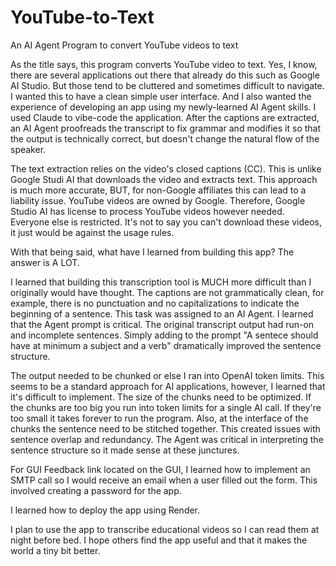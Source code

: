 # YouTube-to-Text
An AI Agent Program to convert YouTube videos to text

As the title says, this program converts YouTube video to text.  Yes, I know, there are several applications out there that already do this such as Google AI Studio. But those tend to be cluttered and sometimes difficult to navigate.  I wanted this to have a clean simple user interface. And I also wanted the experience of developing an app using my newly-learned AI Agent skills.  I used Claude to vibe-code the application.  After the captions are extracted, an AI Agent proofreads the transcript to fix grammar and modifies it so that the output is technically correct, but doesn't change the natural flow of the speaker.

The text extraction relies on the video's closed captions (CC).  This is unlike Google Studi AI that downloads the video and extracts text.  This approach is much more accurate, BUT, for non-Google affiliates this can lead to a liability issue. YouTube videos are owned by Google.  Therefore, Google Studio AI has license to process YouTube videos however needed.  Everyone else is restricted.  It's not to say you can't download these videos, it just would be against the usage rules.

With that being said, what have I learned from building this app?  The answer is A LOT.

I learned that building this transcription tool is MUCH more difficult than I originally would have thought.  The captions are not grammatically clean, for example, there is no punctuation and no capitalizations to indicate the beginning of a sentence.  This task was assigned to an AI Agent. I learned that the Agent prompt is critical.  The original transcript output had run-on and incomplete sentences. Simply adding to the prompt "A sentece should have at minimum a subject and a verb" dramatically improved the sentence structure.

The output needed to be chunked or else I ran into OpenAI token limits. This seems to be a standard approach for AI applications, however, I learned that it's difficult to implement.  The size of the chunks need to be optimized. If the chunks are too big you run into token limits for a single AI call.  If they're too small it takes forever to run the program.  Also, at the interface of the chunks the sentence need to be stitched together.  This created issues with sentence overlap and redundancy.  The Agent was critical in interpreting the sentence structure so it made sense at these junctures.

For GUI Feedback link located on the GUI, I learned how to implement an SMTP call so I would receive an email when a user filled out the form. This involved creating a password for the app. 

I learned how to deploy the app using Render.  

I plan to use the app to transcribe educational videos so I can read them at night before bed.  I hope others find the app useful and that it makes the world a tiny bit better.         
